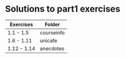 # Solutions to part1 exercises

| Exercises   | Folder     |
| ----------- | ---------- |
| 1.1 - 1.5   | courseinfo |
| 1.6 - 1.11  | unicafe    |
| 1.12 - 1.14 | anecdotes  |
